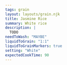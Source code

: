 ```yaml
---
tags: grain
layout: layouts/grain.njk
title: Jasmine Rice
summary: White rice
description: |
  TODO
needToWash: "MAYBE"
liquidToGrain: "1:1"
liquidToGrainMarkers: true
setting: "White"
expectedCookTime: 90
---
```

